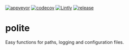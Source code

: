 [![appveyor](https://ci.appveyor.com/api/projects/status/github/DTOcean/polite?branch=master&svg=true)](https://ci.appveyor.com/project/DTOcean/polite)
[![codecov](https://codecov.io/gh/DTOcean/polite/branch/master/graph/badge.svg)](https://codecov.io/gh/DTOcean/polite)
[![Lintly](https://lintly.com/gh/DTOcean/polite/badge.svg)](https://lintly.com/gh/DTOcean/polite/)
[![release](https://img.shields.io/github/release/DTOcean/polite.svg)](https://github.com/DTOcean/polite/releases/latest)

# polite

Easy functions for paths, logging and configuration files.
